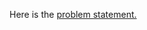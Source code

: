 Here is the [problem statement.](https://www.geeksforgeeks.org/print-concentric-rectangular-pattern-in-a-2d-matrix/)

